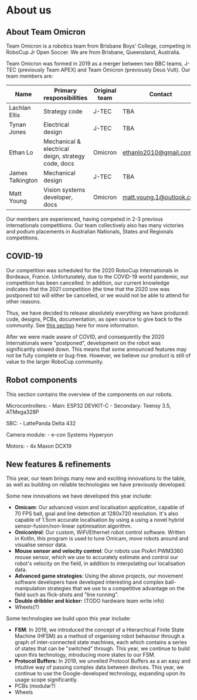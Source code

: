 # About us
## About Team Omicron
Team Omicron is a robotics team from Brisbane Boys' College, competing in RoboCup Jr Open Soccer. We are from Brisbane,
Queensland, Australia.

Team Omicron was formed in 2019 as a merger between two BBC teams, J-TEC (previously Team APEX) and Team Omicron (previously
Deus Vult). Our team members are:

| Name               | Primary responsibilities                                        | Original team | Contact |
|--------------------|-----------------------------------------------------------------|---------------|---------|
| Lachlan Ellis      | Strategy code                                                   | J-TEC         | TBA     |
| Tynan Jones        | Electrical design                                               | J-TEC         | TBA     | 
| Ethan Lo           | Mechanical & electrical deign, strategy code, docs              | Omicron       | ethanlo2010@gmail.com    |
| James Talkington   | Mechanical design                                               | J-TEC         | TBA     |
| Matt Young         | Vision systems developer, docs                                  | Omicron       | matt.young.1@outlook.com |

Our members are experienced, having competed in 2-3 previous internationals competitions. Our team collectively
also has many victories and podium placements in Australian Nationals, States and Regionals competitions.

## COVID-19
Our competition was scheduled for the 2020 RoboCup Internationals in Bordeaux, France. Unfortunately, due to the 
COVID-19 world pandemic, our competition has been cancelled. In addition, our current knowledge indicates that the 
2021 competition (the time that the 2020 one was postponed to) will either be cancelled, or we would not be able to
attend for other reasons.

Thus, we have decided to release absolutely everything we have produced: code, designs, PCBs, documentation, as open
source to give back to the community. See [this section](open_source_release.md) here for more information.

After we were made aware of COVID, and consequently the 2020 Internationals were "postponed", development on
the robot was significantly slowed down. This means that some announced features may not be fully complete
or bug-free. However, we believe our product is still of value to the larger RoboCup community.

## Robot components
This section contains the overview of the components on our robots.

Microcontrollers:
    - Main: ESP32 DEVKIT-C
    - Secondary: Teensy 3.5, ATMega328P

SBC:
    - LattePanda Delta 432

Camera module:
    - e-con Systems Hyperyon

Motors:
    - 4x Maxon DCX19
    

## New features & refinements
This year, our team brings many new and exciting innovations to the table, as well as building on reliable technologies
we have previously developed.

Some new innovations we have developed this year include:

- **Omicam**: Our advanced vision and localisation application, capable of 70 FPS ball, goal and line detection at 
1280x720 resolution. It's also capable of 1.5cm accurate localisation by using a using a novel hybrid sensor-fusion/non-linear optimisation algorithm.
- **Omicontrol**: Our custom, WiFi/Ethernet robot control software. Written in Kotlin, this program is used to
tune Omicam, move robots around and visualise sensor data.
- **Mouse sensor and velocity control**: Our robots use PixArt PWM3360 mouse sensor, which we use to accurately
estimate and control our robot's velocity on the field, in addition to interpolating our localisation data.
- **Advanced game strategies**: Using the above projects, our movement software developers have developed interesting
and complex ball-manipulation strategies that we use to a competitive advantage on the field such as flick-shots and
"line running".
- **Double dribbler and kicker:** (TODO hardware team write info)
- Wheels(?)

Some technologies we build upon this year include:

- **FSM**: In 2019, we introduced the concept of a Hierarchical Finite State Machine (HFSM) as a method of organising
robot behaviour through a graph of inter-connected state machines, each which contains a series of states that can be
"switched" through. This year, we continue to build upon this technology, introducing more states to our FSM.
- **Protocol Buffers:** In 2019, we unveiled Protocol Buffers as a an easy and intuitive way of passing complex data
between devices. This year, we continue to use the Google-developed technology, expanding upon its usage scope significantly.
- PCBs (modular?)
- Wheels